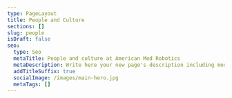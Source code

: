 ```yaml
---
type: PageLayout
title: People and Culture
sections: []
slug: people
isDraft: false
seo:
  type: Seo
  metaTitle: People and culture at American Med Robotics
  metaDescription: Write here your new page's description including most relevant keywords.
  addTitleSuffix: true
  socialImage: /images/main-hero.jpg
  metaTags: []
---
```

